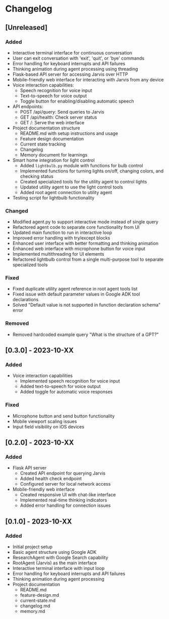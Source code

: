 # Changelog

## [Unreleased]

### Added
- Interactive terminal interface for continuous conversation
- User can exit conversation with 'exit', 'quit', or 'bye' commands
- Error handling for keyboard interrupts and API failures
- Thinking animation during agent processing using threading
- Flask-based API server for accessing Jarvis over HTTP
- Mobile-friendly web interface for interacting with Jarvis from any device
- Voice interaction capabilities:
  - Speech recognition for voice input
  - Text-to-speech for voice output
  - Toggle button for enabling/disabling automatic speech
- API endpoints:
  - POST /api/query: Send queries to Jarvis
  - GET /api/health: Check server status
  - GET /: Serve the web interface
- Project documentation structure
  - README.md with setup instructions and usage
  - Feature design documentation
  - Current state tracking
  - Changelog
  - Memory document for learnings
- Smart home integration for light control
  - Added `lightbulb.py` module with functions for bulb control
  - Implemented functions for turning lights on/off, changing colors, and checking status
  - Created specialized tools for the utility agent to control lights
  - Updated utility agent to use the light control tools
  - Added root agent connection to utility agent
- Testing script for lightbulb functionality

### Changed
- Modified agent.py to support interactive mode instead of single query
- Refactored agent code to separate core functionality from UI
- Updated main function to run in interactive loop
- Improved error handling with try/except blocks
- Enhanced user interface with better formatting and thinking animation
- Enhanced web interface with microphone button for voice input
- Implemented multithreading for UI elements
- Refactored lightbulb control from a single multi-purpose tool to separate specialized tools

### Fixed
- Fixed duplicate utility agent reference in root agent tools list
- Fixed issue with default parameter values in Google ADK tool declarations
- Solved "Default value is not supported in function declaration schema" error

### Removed
- Removed hardcoded example query "What is the structure of a GPT?" 

## [0.3.0] - 2023-10-XX

### Added
- Voice interaction capabilities
  - Implemented speech recognition for voice input
  - Added text-to-speech for voice output
  - Added toggle for automatic voice responses

### Fixed
- Microphone button and send button functionality
- Mobile viewport scaling issues
- Input field visibility on iOS devices

## [0.2.0] - 2023-10-XX

### Added
- Flask API server
  - Created API endpoint for querying Jarvis
  - Added health check endpoint
  - Configured server for local network access
- Mobile-friendly web interface
  - Created responsive UI with chat-like interface
  - Implemented real-time thinking indicators
  - Added error handling for connection issues

## [0.1.0] - 2023-10-XX

### Added
- Initial project setup
- Basic agent structure using Google ADK
- ResearchAgent with Google Search capability
- RootAgent (Jarvis) as the main interface
- Interactive terminal interface with input loop
- Error handling for keyboard interrupts and API failures
- Thinking animation during agent processing
- Project documentation
  - README.md
  - feature-design.md
  - current-state.md
  - changelog.md
  - memory.md 